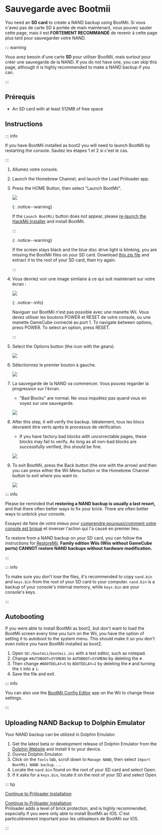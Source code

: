 # Sauvegarde avec Bootmii

You need an **SD card** to create a NAND backup using BootMii.
Si vous n'avez pas de carte SD à portée de main maintenant, vous pouvez sauter cette page, mais il est **FORTEMENT RECOMMANDÉ** de revenir à cette page plus tard pour sauvegarder votre NAND.

::: warning

Vous avez besoin d'une carte **SD** pour utiliser BootMii, mais surtout pour créer une sauvegarde de la NAND. If you do not have one, you can skip this page, although it is highly recommended to make a NAND backup if you can.

:::

## Prérequis

- An SD card with at least 512MB of free space

## Instructions

::: info

If you have BootMii installed as boot2 you will need to launch BootMii by restarting the console. Sautez les étapes 1 et 2 si c'est le cas.

:::

1. Allumez votre console.

2. Launch the Homebrew Channel, and launch the Load Priiloader app.

3. Press the HOME Button, then select "Launch BootMii".

    ![](/images/bootmii/BootMii_HBC.png)

    {: .notice--warning}

    If the `Launch BootMii` button does not appear, please [re-launch the HackMii Installer](hackmii) and install BootMii.

    :::

    {: .notice--warning}

    If the screen stays black and the blue disc drive light is blinking, you are missing the BootMii files on your SD card. Download [this zip file](https://static.hackmii.com/bootmii_sd_files.zip) and extract it to the root of your SD card, then try again.

    :::

4. Vous devriez voir une image similaire à ce qui suit maintenant sur votre écran :

    ![](/images/bootmii/BootMii_Main.png)

    {: .notice--info}

    Naviguer sur BootMii n'est pas possible avec une manette Wii.
    Vous devez utiliser les boutons POWER et RESET de votre console, ou une manette GameCube connecté au port 1.
    To navigate between options, press POWER. To select an option, press RESET.

    :::

5. Select the Options button (the icon with the gears).

    ![](/images/bootmii/BootMii_Gears.png)

6. Sélectionnez le premier bouton à gauche.

    ![](/images/bootmii/BootMii_Backup.png)

7. La sauvegarde de la NAND va commencer. Vous pouvez regarder la progression sur l'écran.

    - "Bad Blocks" are normal. Ne vous inquiétez pas quand vous en voyez sur une sauvegarde.

    ![](/images/bootmii/BootMii_NAND_Backup.png)

8. After this step, it will verify the backup. Idéalement, tous les blocs devraient être verts après le processus de vérification.

    - If you have factory bad blocks with uncorrectable pages, these blocks may fail to verify. As long as all non-bad blocks are successfully verified, this should be fine.

    ![](/images/bootmii/BootMii_NAND_Backup_Verify.png)

9. To exit BootMii, press the Back button (the one with the arrow) and then you can press either the Wii Menu button or the Homebrew Channel button to exit where you want to.

    ![](/images/bootmii/BootMii_Return.png)

::: info

Please be reminded that <strong>restoring a NAND backup is usually a last resort,</strong> and that there often better ways to fix your brick. There are often better ways to unbrick your console.

Essayez de faire de votre mieux pour [comprendre pourquoi/comment votre console est briqué](bricks) et inverser l'action qui l'a causé en premier lieu.

To restore from a NAND backup on your SD card, you can follow the instructions for [RestoreMii](bootmiirecover).
**Family edition Wiis (Wiis without GameCube ports) CANNOT restore NAND backups without hardware modification.**

:::

::: info

To make sure you don’t lose the files, it's recommended to copy `nand.bin` and `keys.bin` from the root of your SD card to your computer. `nand.bin` is a backup of your console's internal memory, while `keys.bin` are your console's keys.

:::

## Autobooting

If you were able to install BootMii as boot2, but don't want to load the BootMii screen every time you turn on the Wii, you have the option of setting it to autoboot to the system menu. This should make it so you don't even notice you have BootMii installed as boot2.

1. Open `SD:/bootmii/bootmii.ini` with a text editor, such as notepad.
2. Change `#AUTOBOOT=SYSMENU` to `AUTOBOOT=SYSMENU` by deleting the `#`.
3. Then change `#BOOTDELAY=5` to `BOOTDELAY=1` by deleting the `#` and turning the `5` into a `1`.
4. Save the file and exit.

::: info

You can also use the [BootMii Config Editor](https://oscwii.org/library/app/BootMiiConfigurationEditor) app on the Wii to change these settings.

:::

## Uploading NAND Backup to Dolphin Emulator

Your NAND backup can be utilized in Dolphin Emulator.

1. Get the latest beta or development release of Dolphin Emulator from the [Dolphin Website](https://dolphin-emu.org/) and install it to your device.
2. Ouvrez Dolphin Emulator.
3. Click on the `Tools` tab, scroll down to `Manage NAND`, then select `Import BootMii NAND backup...`.
4. Locate the `nand.bin` found on the root of your SD card and select Open.
5. If it asks for a `keys.bin`, locate it on the root of your SD and select Open.

::: tip

[Continue to Priiloader Installation](priiloader)

[Continue to Priiloader Installation](priiloader)<br> Priiloader adds a level of brick protection, and is highly recommended, especially if you were only able to install BootMii as IOS. C'est particulièrement important pour les utilisateurs de BootMii sur IOS.

:::
